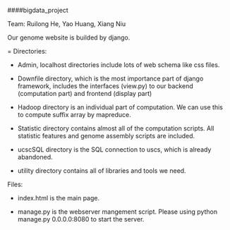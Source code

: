 ####bigdata_project

Team: Ruilong He, Yao Huang, Xiang Niu

Our genome website is builded by django.

= 
Directories:
* Admin, localhost directories include lots of web schema like css files.

* Downfile directory, which is the most importance part of django framework, includes the interfaces (view.py) to our backend (computation part) and frontend (display part)

* Hadoop directory is an individual part of computation. We can use this to compute suffix array by mapreduce.

* Statistic directory contains almost all of the computation scripts. All statistic features and genome assembly scripts are included.

* ucscSQL directory is the SQL connection to uscs, which is already abandoned.

* utility directory contains all of libraries and tools we need.

Files:
* index.html is the main page.

* manage.py is the webserver mangement script. Please using python manage.py 0.0.0.0:8080 to start the server.


